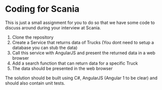 # Coding for Scania

This is just a small assignment for you to do so that we have some code to discuss around during your interview at Scania.

1. Clone the repository
2. Create a Service that returns data of Trucks (You dont need to setup a database you can stub the data)
3. Call this service with AngularJS and present the returned data in a web browser
4. Add a search function that can return data for a specific Truck
5. The data should be presented in the web browser

The solution should be built using C#, AngularJS (Angular 1 to be clear) and should also contain unit tests. 
